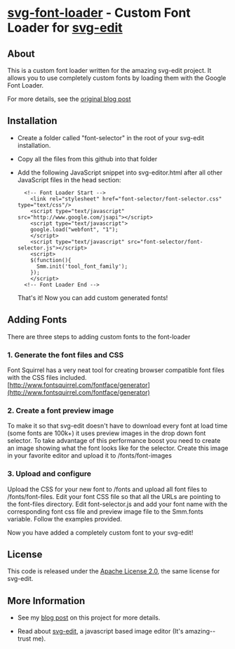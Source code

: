 [svg-font-loader](http://clintberry.com/2010/07/custom-fonts-with-google-webfont-loader/) - Custom Font Loader for [svg-edit](http://code.google.com/p/svg-edit/)
================================

About
-----

This is a custom font loader written for the amazing svg-edit project.
It allows you to use completely custom fonts by loading them with the 
Google Font Loader. 

For more details, see the [original blog post](http://clintberry.com/2010/07/custom-fonts-with-google-webfont-loader/)

Installation
------------
* Create a folder called "font-selector" in the root of your svg-edit installation.
  
* Copy all the files from this github into that folder
   
* Add the following JavaScript snippet into svg-editor.html after all
     other JavaScript files in the head section:
 
        <!-- Font Loader Start -->
          <link rel="stylesheet" href="font-selector/font-selector.css" type="text/css"/>
          <script type="text/javascript" src="http://www.google.com/jsapi"></script>
          <script type="text/javascript">
          google.load("webfont", "1");
          </script>
          <script type="text/javascript" src="font-selector/font-selector.js"></script>
          <script>
          $(function(){
            Smm.init('tool_font_family');
          });
          </script>
        <!-- Font Loader End -->


    That's it! Now you can add custom generated fonts!

Adding Fonts
------------

There are three steps to adding custom fonts to the font-loader

### 1. Generate the font files and CSS
   Font Squirrel has a very neat tool for creating browser compatible
   font files with the CSS files included. [http://www.fontsquirrel.com/fontface/generator](http://www.fontsquirrel.com/fontface/generator)
   
### 2. Create a font preview image
To make it so that svg-edit doesn't have to download every font at load time (some fonts
are 100k+) it uses preview images in the drop down font selector. To take advantage of 
this performance boost you need to create an image showing what the font looks like for 
the selector. Create this image in your favorite editor and upload it to /fonts/font-images
   
### 3. Upload and configure
Upload the CSS for your new font to /fonts and upload all font files to /fonts/font-files.
Edit your font CSS file so that all the URLs are pointing to the font-files directory. 
Edit font-selector.js and add your font name with the corresponding font css file and preview 
image file to the Smm.fonts variable. Follow the examples provided.
   
Now you have added a completely custom font to your svg-edit!
    
License
-------

This code is released under the [Apache License 2.0](http://www.apache.org/licenses/LICENSE-2.0), the same license for svg-edit. 

    
       
More Information
----------------

* See my [blog post](http://clintberry.com/2010/07/custom-fonts-with-google-webfont-loader/) on this project for more details.

    
* Read about [svg-edit](http://code.google.com/p/svg-edit/), a javascript based image editor (It's amazing-- trust me).
